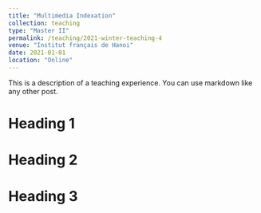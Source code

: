 ```yaml
---
title: "Multimedia Indexation"
collection: teaching
type: "Master II"
permalink: /teaching/2021-winter-teaching-4
venue: "Institut français de Hanoi"
date: 2021-01-01
location: "Online"
---
```


This is a description of a teaching experience. You can use markdown like any other post.

Heading 1
======

Heading 2
======

Heading 3
======
